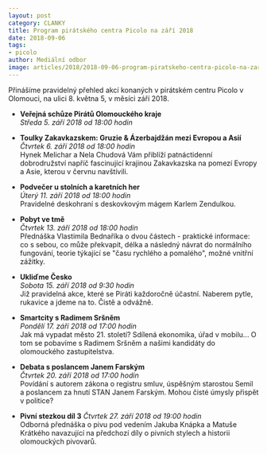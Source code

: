 ```yaml
---
layout: post
category: CLANKY
title: Program pirátského centra Picolo na září 2018
date: 2018-09-06
tags: 
- picolo
author: Mediální odbor
image: articles/2018/2018-09-06-program-piratskeho-centra-picolo-na-zari-2018.jpg  #751x422 pixelu
---
```

Přinášíme pravidelný přehled akcí konaných v pirátském centru Picolo v Olomouci, na ulici 8. května 5, v měsíci září 2018.

* **Veřejná schůze Pirátů Olomouckého kraje**  
*Středa 5. září 2018 od 18:00 hodin*

* **Toulky Zakavkazskem: Gruzie & Ázerbajdžán mezi Evropou a Asií**  
*Čtvrtek 6. září 2018 od 18:00 hodin*  
Hynek Melichar a Nela Chudová Vám přiblíží patnáctidenní dobrodružství napříč fascinující krajinou Zakavkazska na pomezí Evropy a Asie, kterou v červnu navštívili.  

* **Podvečer u stolních a karetních her**  
*Úterý 11. září 2018 od 18:00 hodin*  
Pravidelné deskohraní s deskovkovým mágem Karlem Zendulkou.

* **Pobyt ve tmě**  
*Čtvrtek 13. září 2018 od 18:00 hodin*  
Přednáška Vlastimila Bednaříka o dvou částech - praktické informace: co s sebou, co může překvapit, délka a následný návrat do normálního fungování, teorie týkající se "času rychlého a pomalého", možné vnitřní zážitky.

* **Ukliďme Česko**  
*Sobota 15. září 2018 od 9:30 hodin*  
Již pravidelná akce, které se Piráti každoročně účastní. Naberem pytle, rukavice a jdeme na to. Čistě a odvážně.

* **Smartcity s Radimem Sršněm**  
*Pondělí 17. září 2018 od 17:00 hodin*  
Jak má vypadat město 21. století? Sdílená ekonomika, úřad v mobilu... O tom se pobavíme s Radimem Sršněm a našimi kandidáty do olomouckého zastupitelstva.

* **Debata s poslancem Janem Farským**  
*Čtvrtek 20. září 2018 od 17:00 hodin*  
Povídání s autorem zákona o registru smluv, úspěšným starostou Semil a poslancem za hnutí STAN Janem Farským. Mohou čisté úmysly přispět v politice?

* **Pivní stezkou díl 3**
*Čtvrtek 27. září 2018 od 19:00 hodin*  
Odborná přednáška o pivu pod vedením Jakuba Knápka a Matuše Krátkého navazující na předchozí díly o pivních stylech a historii olomouckých pivovarů.

